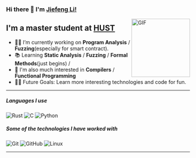 
### Hi there 👋 I'm [Jiefeng Li!](https://github.com/jf-li00/jf-li00/)

<img align="right" alt="GIF" height="160px" src="https://media.giphy.com/media/Ah3zHH7hvsSB2/giphy.gif" />

## I'm a master student at [HUST](https://hust.edu.cn/)

- 👨‍💻 I’m currently working on **Program Analysis** / **Fuzzing**(especially for smart contract). 
- 📚 Learning **Static Analysis** / **Fuzzing** / **Formal Methods**(just begins) / 
- 🎇 I'm also much interested in **Compilers** / **Functional Programming**
- 💪🏼 Future Goals: Learn more interesting technologies and code for fun.

---

##### Languages I use

![Rust](https://img.shields.io/badge/-Rust-000000?style=flat&logo=rust)
![C](https://img.shields.io/badge/-C-000000?style=flat&logo=c)
![Python](https://img.shields.io/badge/-Python-000000?style=flat&logo=python)

##### Some of the technologies I have worked with

![Git](https://img.shields.io/badge/-Git-222222?style=flat&logo=git&logoColor=F05032)
![GitHub](https://img.shields.io/badge/-GitHub-222222?style=flat&logo=github&logoColor=181717)
![Linux](https://img.shields.io/badge/-Linux-222222?style=flat&logo=linux&logoColor=FCC624)
<br/>

---